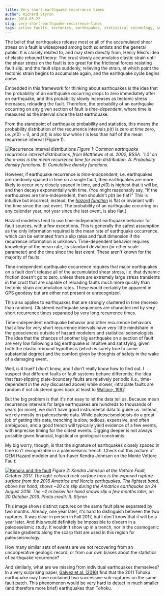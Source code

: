 ```yaml
---
title: Very short earthquake recurrence times
author: Richard Styron
date: 2018-05-22
slug: very-short-earthquake-recurrence-times
tags: active faults, tectonics, earthquakes, statistical seismology, seismology, paleoseismology, PSHA, knowedge frontier
---
```


The belief that earthquakes release most or all of the accumulated shear stress 
on a fault is widespread among both scientists and the general public. It is 
closely related to, and may stem directly from, Henry Reid's idea of elastic 
rebound theory: The crust slowly accumulates elastic strain until the shear 
stress on the fault is too great for the frictional forces resisting fault 
slip, and the fault slips suddenly, relieving the strain, at which point
the tectonic strain begins to accumulate again, and the earthquake cycle begins 
anew.

Embedded in this framework for thinking about earthquakes is the idea that the 
probability of an earthquake occurring drops to zero immediately after an 
earthquake, and this probability slowly increases as tectonic stress increases, 
reloading the fault. Therefore, the probability of an earthquake occurring on 
any given section of fault is *time-dependent*, where time is measured as the 
interval since the last earthquake.

From the standpoint of earthquake probability and statistics, this means the 
probability distribution of the recurrence intervals $p(t)$ is zero at time 
zero, i.e. $p(0) = 0$, and $p(t)$ is also low while $t$ is less than half of 
the mean recurrence interval (Figure 1). 

![Recurrence interval 
distributions]({filename}/images/2018/matthews_recurrence.png)
*Figure 1: Common earthquake recurrence interval distributions, from Matthews 
et al. 2002, BSSA. '1.0' on the x-axis is the mean recurrence time for each 
distribution. A: Probability density functions. 
B: Cumulative density functions.*

However, if earthquake recurrence is *time-independent*, i.e. earthquakes are 
randomly spaced in time on a single fault, then earthquakes are more likely to 
occur very closely spaced in time, and $p(0)$ is highest that it will be, and 
then decays exponentially with time. (You might reasonably say, "If the 
earthquakes are time-independent, then shouldn't $p(t)$ be flat?" This is 
intuitive but incorrect; instead, the [*hazard 
function*](https://en.wikipedia.org/wiki/Survival_analysis#Hazard_function_and_cumulative_hazard_function) 
is flat or invariant with the time since the last event. The probability of an 
earthquake occurring on any calendar year, not year since the last event, is 
also flat.)

Hazard modelers tend to use time-independent earthquake behavior for fault 
sources, with a few exceptions. This is generally the safest assumption as the 
only information required is the mean rate of earthquake occurrence, which can 
be estimated from a slip rates and fault dimension if the recurrence 
information is unknown. Time-dependent behavior requires knowledge of the mean 
rate, its standard deviation (or other scale parameter) and the time since the 
last event. These aren't known for the majority of faults.

Time-independent earthquake occurrence requires that major earthquakes on a 
fault don't release all of the accumulated shear stress, i.e. that dynamic 
friction doesn't go to zero, unless there are extremely large stress transients 
in the crust that are capable of reloading faults much more quickly than 
tectonic strain accumulation rates. These would certainly be apparent in GPS 
geodesy but are either not present or unrecognized.

This also applies to earthquakes that are strongly clustered in time (moreso 
than random). Clustered earthquake sequences are characterized by very short 
recurrence times separated by very long recurrence times.

Time-independent earthquake behavior and other recurrence behaviors that allow 
for very short recurrence intervals have very little mindshare in the 
geosciences outside of hazard modelers and statistical seismologists. The idea 
that the chances of another big earthquake on a section of fault are very low 
following a big earthquake is intuitive and satisfying, given both the elastic 
rebound hypothesis (which is surely true to some substantial degree) and the 
comfort given by thoughts of safety in the wake of a damaging event.

Well, is it true? I don't know, and I don't really know how to find out. I 
suspect that different faults or fault systems behave differently; the idea 
that fast-slipping plate-boundary faults are relatively periodic (i.e., 
time-dependent in the way discussed above) while slower, intraplate faults are 
random if not clustered goes back at least to [Wallace, 
1987](https://pubs.geoscienceworld.org/ssa/bssa/article-abstract/77/3/868/118957).

But the big problem is that it's not easy to let the data tell us. Because mean 
recurrence intervals for large earthquakes are hundreds to thousands of years 
(or more), we don't have good instrumental data to guide us. Instead, we rely 
mostly on paleoseismic data. While paleoseismologists do a great job of getting 
this data, trenching is slow, tedious, expensive, and often ambiguous, and a 
good trench will typically yield evidence of a few events, with imprecise 
timing for the oldest events. Digging deeper is not always possible given 
financial, logistical or geological constraints.

My big worry, though, is that the signature of earthquakes closely spaced in 
time isn't recognizable in a paleoseismic trench. Check out this picture of GEM 
Hazard modeler and fun-haver Kendra Johnson on the Monte Vettore Fault:

[![Kendra and the 
fault]({filename}/images/2018/kendra_vettore.jpg)]({filename}/images/2018/kendra_vettore.jpg)
*Figure 2: Kendra Johnson at the Vettore Fault, October 2017. The light-colored 
rock surface here is the exposed rupture surface from the 2016 Amatrice and 
Norcia earthquakes. The lightest band, above her hand, shows ~20 cm slip during 
the Amatrice earthquake on 24 August 2016. The ~2 m below her hand shows slip a 
few months later, on 30 October 2016. Photo credit: R. Styron*

This image shows distinct ruptures on the same fault plane separated by two 
months. Already, one year later, it's hard to distinguish between the two 
ruptures. It was clear in person in Fall 2017, but I don't know that it will be 
a year later. And this would definitely be impossible to discern in a 
paleoeseismic study. It wouldn't show up in a trench, nor in the cosmogenic 
nuclide gradients along the scarp that are used in this region for 
paleoseismology.

How many similar sets of events are we not recovering from an uncooperative 
geologic record, or from our own biases about the statistics of earthquake 
recurrence?

And similarly, what are we missing from individual earthquakes themselves? In a 
very surprising paper, [Galvez et al. 
(2016)](https://authors.library.caltech.edu/68787/1/BSSA819-831.pdf) find that 
the 2011 Tohoku earthquake may have contained two successive sub-ruptures on 
the same fault patch. This phenomenon would be very hard to detect in much 
smaller (and therefore more brief) earthquakes than Tohoku.
